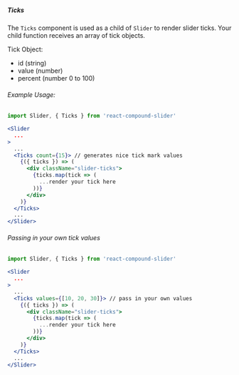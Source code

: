 ##### Ticks

The `Ticks` component is used as a child of `Slider` to render slider ticks.
Your child function receives an array of tick objects.

Tick Object:

- id (string)
- value (number)
- percent (number 0 to 100)

###### Example Usage:
```jsx
import Slider, { Ticks } from 'react-compound-slider'

<Slider
  ...
>
  ...
  <Ticks count={15}> // generates nice tick mark values
    {({ ticks }) => (
      <div className="slider-ticks">
        {ticks.map(tick => (
          ...render your tick here
        ))}
      </div>
    )}
  </Ticks>
  ...
</Slider>
```

###### Passing in your own tick values
```jsx
import Slider, { Ticks } from 'react-compound-slider'

<Slider
  ...
>
  ...
  <Ticks values={[10, 20, 30]}> // pass in your own values
    {({ ticks }) => (
      <div className="slider-ticks">
        {ticks.map(tick => (
          ...render your tick here
        ))}
      </div>
    )}
  </Ticks>
  ...
</Slider>
```